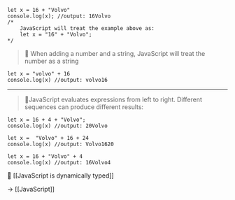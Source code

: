 ```run-js
let x = 16 + "Volvo"
console.log(x); //output: 16Volvo
/*
	JavaScript will treat the example above as:
	let x = "16" + "Volvo";
*/
```

> 📌 When adding a number and a string, JavaScript will treat the number as a string

```run-js
let x = "volvo" + 16
console.log(x) //output: volvo16
```

---

> 📌JavaScript evaluates expressions from left to right. Different sequences can produce different results:

```run-js
let x = 16 + 4 + "Volvo"; 
console.log(x) //output: 20Volvo
```

```run-js
let x =  "Volvo" + 16 + 24
console.log(x) //output: Volvo1620
```

```run-js
let x = 16 + "Volvo" + 4 
console.log(x) //output: 16Volvo4
```

🔴 [[JavaScript is dynamically typed]]

→ [[JavaScript]]